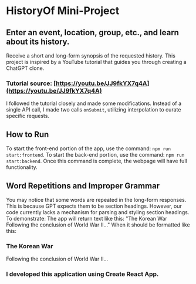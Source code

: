 # HistoryOf Mini-Project
## Enter an event, location, group, etc., and learn about its history.
Receive a short and long-form synopsis of the requested history. This project is inspired by a YouTube tutorial that guides you through creating a ChatGPT clone.

### Tutorial source: [https://youtu.be/JJ9fkYX7q4A](https://youtu.be/JJ9fkYX7q4A)
I followed the tutorial closely and made some modifications. Instead of a single API call, I made two calls `onSubmit`, utilizing interpolation to curate specific requests.

## How to Run
To start the front-end portion of the app, use the command: `npm run start:frontend`.
To start the back-end portion, use the command: `npm run start:backend`. Once this command is complete, the webpage will have full functionality.

## Word Repetitions and Improper Grammar
You may notice that some words are repeated in the long-form responses. This is because GPT expects them to be section headings. However, our code currently lacks a mechanism for parsing and styling section headings.
To demonstrate:
The app will return text like this: "The Korean War Following the conclusion of World War II..."
When it should be formatted like this:
### The Korean War 
Following the conclusion of World War II...

### I developed this application using Create React App.
